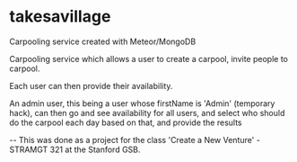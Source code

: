 # takesavillage
Carpooling service created with Meteor/MongoDB

Carpooling service which allows a user to create a carpool, invite people to carpool.

Each user can then provide their availability.

An admin user, this being a user whose firstName is 'Admin' (temporary hack), can then go and see availability for all users, and select who should do the carpool each day based on that, and provide the results

-- This was done as a project for the class 'Create a New Venture' - STRAMGT 321 at the Stanford GSB.
